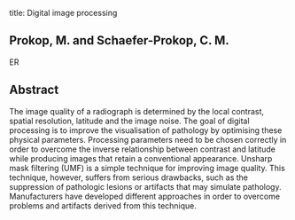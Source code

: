 title: Digital image processing

## Prokop, M. and Schaefer-Prokop, C. M.
ER


## Abstract
The image quality of a radiograph is determined by the local contrast, spatial resolution, latitude and the image noise. The goal of digital processing is to improve the visualisation of pathology by optimising these physical parameters. Processing parameters need to be chosen correctly in order to overcome the inverse relationship between contrast and latitude while producing images that retain a conventional appearance. Unsharp mask filtering (UMF) is a simple technique for improving image quality. This technique, however, suffers from serious drawbacks, such as the suppression of pathologic lesions or artifacts that may simulate pathology. Manufacturers have developed different approaches in order to overcome problems and artifacts derived from this technique.

